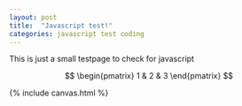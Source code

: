 ```yaml
---
layout: post
title:  "Javascript test!"
categories: javascript test coding
---
```


This is just a small testpage to check for javascript

$$ \begin{pmatrix} 1 & 2 & 3 \end{pmatrix} $$

{% include canvas.html %}

